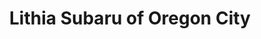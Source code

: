 ---
title: "Lithia Subaru of Oregon City"
url: /oregon-city/lithia-subaru-of-oregon-city/
shop: Autohaus
---
